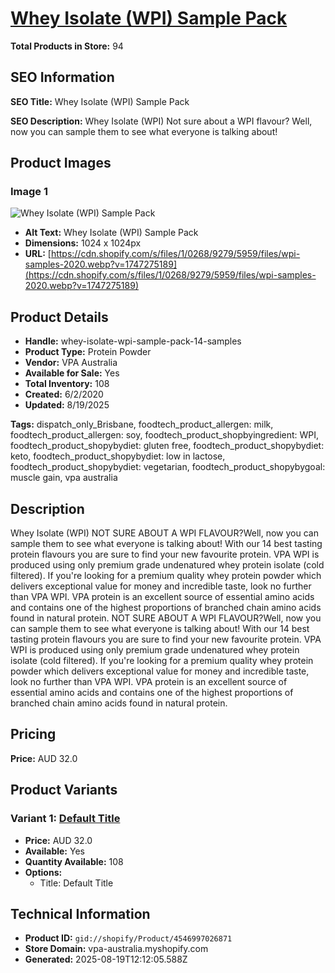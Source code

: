 # [Whey Isolate (WPI) Sample Pack](https://vpa-australia.myshopify.com/products/whey-isolate-wpi-sample-pack-14-samples)

**Total Products in Store:** 94

## SEO Information

**SEO Title:** Whey Isolate (WPI) Sample Pack

**SEO Description:** Whey Isolate (WPI) Not sure about a WPI flavour? Well, now you can sample them to see what everyone is talking about!

## Product Images

### Image 1
![Whey Isolate (WPI) Sample Pack](https://cdn.shopify.com/s/files/1/0268/9279/5959/files/wpi-samples-2020.webp?v=1747275189)

- **Alt Text:** Whey Isolate (WPI) Sample Pack
- **Dimensions:** 1024 x 1024px
- **URL:** [https://cdn.shopify.com/s/files/1/0268/9279/5959/files/wpi-samples-2020.webp?v=1747275189](https://cdn.shopify.com/s/files/1/0268/9279/5959/files/wpi-samples-2020.webp?v=1747275189)

## Product Details

- **Handle:** whey-isolate-wpi-sample-pack-14-samples
- **Product Type:** Protein Powder
- **Vendor:** VPA Australia
- **Available for Sale:** Yes
- **Total Inventory:** 108
- **Created:** 6/2/2020
- **Updated:** 8/19/2025

**Tags:** dispatch_only_Brisbane, foodtech_product_allergen: milk, foodtech_product_allergen: soy, foodtech_product_shopbyingredient: WPI, foodtech_product_shopybydiet: gluten free, foodtech_product_shopybydiet: keto, foodtech_product_shopybydiet: low in lactose, foodtech_product_shopybydiet: vegetarian, foodtech_product_shopybygoal: muscle gain, vpa australia

## Description

Whey Isolate (WPI) NOT SURE ABOUT A WPI FLAVOUR?Well, now you can sample them to see what everyone is talking about! With our 14 best tasting protein flavours you are sure to find your new favourite protein. VPA WPI is produced using only premium grade undenatured whey protein isolate (cold filtered). If you're looking for a premium quality whey protein powder which delivers exceptional value for money and incredible taste, look no further than VPA WPI. VPA protein is an excellent source of essential amino acids and contains one of the highest proportions of branched chain amino acids found in natural protein. NOT SURE ABOUT A WPI FLAVOUR?Well, now you can sample them to see what everyone is talking about! With our 14 best tasting protein flavours you are sure to find your new favourite protein. VPA WPI is produced using only premium grade undenatured whey protein isolate (cold filtered). If you're looking for a premium quality whey protein powder which delivers exceptional value for money and incredible taste, look no further than VPA WPI. VPA protein is an excellent source of essential amino acids and contains one of the highest proportions of branched chain amino acids found in natural protein.

## Pricing

**Price:** AUD 32.0

## Product Variants

### Variant 1: [Default Title](https://vpa-australia.myshopify.com/products/whey-isolate-wpi-sample-pack-14-samples)

- **Price:** AUD 32.0
- **Available:** Yes
- **Quantity Available:** 108
- **Options:**
  - Title: Default Title

## Technical Information

- **Product ID:** `gid://shopify/Product/4546997026871`
- **Store Domain:** vpa-australia.myshopify.com
- **Generated:** 2025-08-19T12:12:05.588Z


